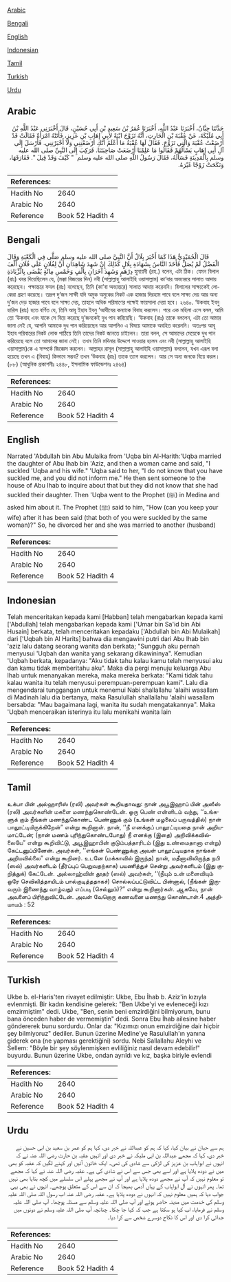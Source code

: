 [Arabic](#arabic)

[Bengali](#bengali)

[English](#english)

[Indonesian](#indonesian)

[Tamil](#tamil)

[Turkish](#turkish)

[Urdu](#urdu)

## Arabic


<div dir="rtl" lang="ar" style={{fontSize:'larger',backgroundColor:'#f8f9fa',padding:20}}>
حَدَّثَنَا حِبَّانُ، أَخْبَرَنَا عَبْدُ اللَّهِ، أَخْبَرَنَا عُمَرُ بْنُ سَعِيدِ بْنِ أَبِي حُسَيْنٍ، قَالَ أَخْبَرَنِي عَبْدُ اللَّهِ بْنُ أَبِي مُلَيْكَةَ، عَنْ عُقْبَةَ بْنِ الْحَارِثِ، أَنَّهُ تَزَوَّجَ ابْنَةً لأَبِي إِهَابِ بْنِ عَزِيزٍ، فَأَتَتْهُ امْرَأَةٌ فَقَالَتْ قَدْ أَرْضَعْتُ عُقْبَةَ وَالَّتِي تَزَوَّجَ‏.‏ فَقَالَ لَهَا عُقْبَةُ مَا أَعْلَمُ أَنَّكِ أَرْضَعْتِنِي وَلاَ أَخْبَرْتِنِي‏.‏ فَأَرْسَلَ إِلَى آلِ أَبِي إِهَابٍ يَسْأَلُهُمْ فَقَالُوا مَا عَلِمْنَا أَرْضَعَتْ صَاحِبَتَنَا‏.‏ فَرَكِبَ إِلَى النَّبِيِّ صلى الله عليه وسلم بِالْمَدِينَةِ فَسَأَلَهُ، فَقَالَ رَسُولُ اللَّهِ صلى الله عليه وسلم ‏ "‏ كَيْفَ وَقَدْ قِيلَ ‏"‏‏.‏ فَفَارَقَهَا، وَنَكَحَتْ زَوْجًا غَيْرَهُ‏.‏
</div>
<div style={{backgroundColor:'#f8f9fa',padding:20, marginBottom: 10}}><table> <thead> <tr> <th>References:</th> <th></th> </tr> </thead> <tbody><tr><td>Hadith No</td><td>2640</td></tr><tr><td>Arabic No</td><td>2640</td></tr><tr><td>Reference</td><td>Book 52 Hadith 4</td></tr></tbody></table></div>

## Bengali


<div dir="ltr" lang="bn" style={{fontSize:'larger',backgroundColor:'#f8f9fa',padding:20}}>
قَالَ الْحُمَيْدِيُّ هَذَا كَمَا أَخْبَرَ بِلَالٌ أَنَّ النَّبِيَّ صلى الله عليه وسلم صَلَّى فِي الْكَعْبَةِ وَقَالَ الْفَضْلُ لَمْ يُصَلِّ فَأَخَذَ النَّاسُ بِشَهَادَةِ بِلَالٍ كَذَلِكَ إِنْ شَهِدَ شَاهِدَانِ أَنَّ لِفُلَانٍ عَلَى فُلَانٍ أَلْفَ دِرْهَمٍ وَشَهِدَ آخَرَانِ بِأَلْفٍ وَخَمْسِ مِائَةٍ يُقْضَى بِالزِّيَادَةِ হুমায়দী (রহ.) বলেন, এটা ঠিক। যেমন বিলাল (রাঃ) খবর দিয়েছিলেন যে, (মক্কা বিজয়ের দিন) নবী (সাল্লাল্লাহু আলাইহি ওয়াসাল্লাম) কা‘বার অভ্যন্তরে সালাত আদায় করেছেন। পক্ষান্তরে ফযল (রাঃ) বলেছেন, তিনি (কা’বা অভ্যন্তরে) সালাত আদায় করেননি। বিলালের সাক্ষ্যকেই লোকেরা গ্রহণ করেছে। তদ্রূপ দু’জন সাক্ষী যদি অমুক অমুকের নিকট এক হাজার দিরহাম পাবে বলে সাক্ষ্য দেয় আর অন্য দু’জন দেড় হাজার পাবে বলে সাক্ষ্য দেয়, তাহলে অধিক পরিমাণের পক্ষেই ফায়সালা দেয়া হবে। ২৬৪০. ‘উকবাহ ইবনু হারিস (রাঃ) হতে বর্ণিত যে, তিনি আবূ ইহাব ইবনু ‘আযীযের কন্যাকে বিবাহ করলেন। পরে এক মহিলা এসে বলল, আমি তো ‘উকবাহ এবং যাকে সে বিয়ে করেছে দু’জনকেই দুধ পান করিয়েছি। ‘উকবাহ (রাঃ) তাকে বললেন, এটা তো আমার জানা নেই যে, আপনি আমাকে দুধ পান করিয়েছেন আর আপনিও এ বিষয়ে আমাকে অবহিত করেননি। অতঃপর আবূ ইহাব পরিবারের নিকট লোক পাঠিয়ে তিনি তাদের নিকট জানতে চাইলেন। তারা বলল, সে আমাদের মেয়েকে দুধ পান করিয়েছে বলে তো আমাদের জানা নেই। তখন তিনি মদিনার উদ্দেশে সাওয়ার হলেন এবং নবী (সাল্লাল্লাহু আলাইহি ওয়াসাল্লাম)কে এ সম্পর্কে জিজ্ঞেস করলেন। আল্লাহর রাসূল (সাল্লাল্লাহু আলাইহি ওয়াসাল্লাম) বললেন, যখন এরূপ বলা হয়েছে তখন এ (বিবাহ) কিভাবে সম্ভব? তখন ‘উকবাহ (রাঃ) তাকে ত্যাগ করলেন। আর সে অন্য জনকে বিয়ে করল। (৮৮) (আধুনিক প্রকাশনীঃ ২৪৪৮, ইসলামিক ফাউন্ডেশনঃ ২৪৬৪)
</div>
<div style={{backgroundColor:'#f8f9fa',padding:20, marginBottom: 10}}><table> <thead> <tr> <th>References:</th> <th></th> </tr> </thead> <tbody><tr><td>Hadith No</td><td>2640</td></tr><tr><td>Arabic No</td><td>2640</td></tr><tr><td>Reference</td><td>Book 52 Hadith 4</td></tr></tbody></table></div>

## English


<div dir="ltr" lang="en" style={{fontSize:'larger',backgroundColor:'#f8f9fa',padding:20}}>
Narrated 'Abdullah bin Abu Mulaika from 'Uqba bin Al-Harith:'Uqba married the daughter of Abu Ihab bin 'Aziz, and then a woman came and said, "I suckled 'Uqba and his wife." 'Uqba said to her, "I do not know that you have suckled me, and you did not inform me." He then sent someone to the house of Abu Ihab to inquire about that but they did not know that she had suckled their daughter. Then 'Uqba went to the Prophet (ﷺ) in Medina and asked him about it. The Prophet (ﷺ) said to him, "How (can you keep your wife) after it has been said (that both of you were suckled by the same woman)?" So, he divorced her and she was married to another (husband)
</div>
<div style={{backgroundColor:'#f8f9fa',padding:20, marginBottom: 10}}><table> <thead> <tr> <th>References:</th> <th></th> </tr> </thead> <tbody><tr><td>Hadith No</td><td>2640</td></tr><tr><td>Arabic No</td><td>2640</td></tr><tr><td>Reference</td><td>Book 52 Hadith 4</td></tr></tbody></table></div>

## Indonesian


<div dir="ltr" lang="id" style={{fontSize:'larger',backgroundColor:'#f8f9fa',padding:20}}>
Telah menceritakan kepada kami [Habban] telah mengabarkan kepada kami ['Abdullah] telah mengabarkan kepada kami ['Umar bin Sa'id bin Abi Husain] berkata, telah menceritakan kepadaku ['Abdullah bin Abi Mulaikah] dari ['Uqbah bin Al Harits] bahwa dia mengawini putri dari Abu Ihab bin 'aziz lalu datang seorang wanita dan berkata; "Sungguh aku pernah menyusui 'Uqbah dan wanita yang sekarang dikawininya". Kemudian 'Uqbah berkata, kepadanya: "Aku tidak tahu kalau kamu telah menyusui aku dan kamu tidak memberitahu aku". Maka dia pergi menuju keluarga Abu Ihab untuk menanyakan mereka, maka mereka berkata: "Kami tidak tahu kalau wanita itu telah menyusui perempuan-perempuan kami". Lalu dia mengendarai tunggangan untuk menemui Nabi shallallahu 'alaihi wasallam di Madinah lalu dia bertanya, maka Rasulullah shallallahu 'alaihi wasallam bersabda: "Mau bagaimana lagi, wanita itu sudah mengatakannya". Maka 'Uqbah menceraikan isterinya itu lalu menikahi wanita lain
</div>
<div style={{backgroundColor:'#f8f9fa',padding:20, marginBottom: 10}}><table> <thead> <tr> <th>References:</th> <th></th> </tr> </thead> <tbody><tr><td>Hadith No</td><td>2640</td></tr><tr><td>Arabic No</td><td>2640</td></tr><tr><td>Reference</td><td>Book 52 Hadith 4</td></tr></tbody></table></div>

## Tamil


<div dir="ltr" lang="ta" style={{fontSize:'larger',backgroundColor:'#f8f9fa',padding:20}}>
உக்பா பின் அல்ஹாரிஸ் (ரலி) அவர்கள் கூறியதாவது: நான் அபூஇஹாப் பின் அஸீஸ் (ரலி) அவர்களின் மகளை மணந்துகொண்டேன். ஒரு பெண் என்னிடம் வந்து, ‘‘உங்களுக் கும் நீங்கள் மணந்துகொண்ட பெண்ணுக் கும் (உங்கள் மழலைப் பருவத்தில்) நான் பாலூட்டியிருக்கிறேன்” என்று கூறினாள். நான், ‘‘நீ எனக்குப் பாலூட்டியதை நான் அறியமாட்டேன்; (நான் மணம் புரிந்துகொண்டபோது) நீ எனக்கு (இதை) அறிவிக்கவில்லையே” என்று கூறிவிட்டு, அபூஇஹாபின் குடும்பத்தாரிடம் (இது உண்மைதானா என்று) கேட்டனுப்பினேன். அவர்கள், ‘‘எங்கள் பெண்ணுக்கு அவள் பாலூட்டியதாக நாங்கள் அறியவில்லை” என்று கூறினர். உடனே (மக்காவில் இருந்த) நான், மதீனாவிலிருந்த நபி (ஸல்) அவர்களிடம் (தீர்ப்புப் பெறுவதற்காக) பயணித்துச் சென்று அவர்களிடம் (இது குறித்துக்) கேட்டேன். அல்லாஹ்வின் தூதர் (ஸல்) அவர்கள், ‘‘(நீயும் உன் மனைவியும் ஒரே செவிலித்தாயிடம் பால்குடித்ததாகச்) சொல்லப்பட்டுவிட்ட பின்னால், (நீங்கள் இருவரும் இணைந்து வாழ்வது) எப்படி (செல்லும்)?” என்று கூறினார்கள். ஆகவே, நான் அவளைப் பிரிந்துவிட்டேன். அவள் வேறொரு கணவனை மணந்து கொண்டாள்.4 அத்தியாயம் : 52
</div>
<div style={{backgroundColor:'#f8f9fa',padding:20, marginBottom: 10}}><table> <thead> <tr> <th>References:</th> <th></th> </tr> </thead> <tbody><tr><td>Hadith No</td><td>2640</td></tr><tr><td>Arabic No</td><td>2640</td></tr><tr><td>Reference</td><td>Book 52 Hadith 4</td></tr></tbody></table></div>

## Turkish


<div dir="ltr" lang="tr" style={{fontSize:'larger',backgroundColor:'#f8f9fa',padding:20}}>
Ukbe b. el-Haris'ten rivayet edilmiştir: Ukbe, Ebu İhab b. Aziz'in kızıyla evlenmişti. Bir kadın kendisine gelerek: "Ben Ukbe'yi ve evleneceği kızı emzirmiştim" dedi. Ukbe, "Ben, senin beni emzirdiğini bilmiyorum, bunu bana önceden haber de vermemiştin" dedi. Sonra Ebu İhab ailesine haber göndererek bunu sordurdu. Onlar da: "Kızımızı onun emzirdiğine dair hiçbir şey bilmiyoruz" dediler. Bunun üzerine Medine'ye Rasulullah'ın yanına giderek ona (ne yapması gerektiğini) sordu. Nebi Sallallahu Aleyhi ve Sellem: "Böyle bir şey söylenmişken evliliğiniz nasıl devam edebilir!" buyurdu. Bunun üzerine Ukbe, ondan ayrıldı ve kız, başka biriyle evlendi
</div>
<div style={{backgroundColor:'#f8f9fa',padding:20, marginBottom: 10}}><table> <thead> <tr> <th>References:</th> <th></th> </tr> </thead> <tbody><tr><td>Hadith No</td><td>2640</td></tr><tr><td>Arabic No</td><td>2640</td></tr><tr><td>Reference</td><td>Book 52 Hadith 4</td></tr></tbody></table></div>

## Urdu


<div dir="rtl" lang="ur" style={{fontSize:'larger',backgroundColor:'#f8f9fa',padding:20}}>
ہم سے حبان نے بیان کیا، کہا کہ ہم کو عبداللہ نے خبر دی، کہا ہم کو عمر بن سعید بن ابی حسین نے خبر دی، کہا کہ مجھے عبداللہ بن ابی ملیکہ نے خبر دی اور انہیں عقبہ بن حارث رضی اللہ عنہ نے کہ انہوں نے ابواہاب بن عزیز کی لڑکی سے شادی کی تھی۔ ایک خاتون آئیں اور کہنے لگیں کہ عقبہ کو بھی میں نے دودھ پلایا ہے اور اسے بھی جس سے اس نے شادی کی ہے۔ عقبہ رضی اللہ عنہ نے کہا کہ مجھے تو معلوم نہیں کہ آپ نے مجھے دودھ پلایا ہے اور آپ نے مجھے پہلے اس سلسلے میں کچھ بتایا بھی نہیں تھا۔ پھر انہوں نے آل ابواہاب کے یہاں آدمی بھیجا کہ ان سے اس کے متعلق پوچھے۔ انہوں نے بھی یہی جواب دیا کہ ہمیں معلوم نہیں کہ انہوں نے دودھ پلایا ہے۔ عقبہ رضی اللہ عنہ اب رسول اللہ صلی اللہ علیہ وسلم کی خدمت میں مدینہ حاضر ہوئے اور آپ صلی اللہ علیہ وسلم سے مسئلہ پوچھا۔ آپ صلی اللہ علیہ وسلم نے فرمایا، اب کیا ہو سکتا ہے جب کہ کہا جا چکا۔ چنانچہ آپ صلی اللہ علیہ وسلم نے دونوں میں جدائی کرا دی اور اس کا نکاح دوسرے شخص سے کرا دیا۔
</div>
<div style={{backgroundColor:'#f8f9fa',padding:20, marginBottom: 10}}><table> <thead> <tr> <th>References:</th> <th></th> </tr> </thead> <tbody><tr><td>Hadith No</td><td>2640</td></tr><tr><td>Arabic No</td><td>2640</td></tr><tr><td>Reference</td><td>Book 52 Hadith 4</td></tr></tbody></table></div>